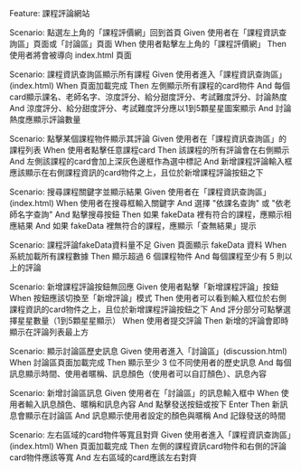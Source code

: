 Feature: 課程評論網站

  Scenario: 點選左上角的「課程評價網」回到首頁
    Given 使用者在「課程資訊查詢區」頁面或「討論區」頁面
    When 使用者點擊左上角的「課程評價網」
    Then 使用者將會被導向 index.html 頁面

  Scenario: 課程資訊查詢區顯示所有課程
    Given 使用者進入「課程資訊查詢區」(index.html)
    When 頁面加載完成
    Then 左側顯示所有課程的card物件
    And 每個card顯示課名、老師名字、涼度評分、給分甜度評分、考試難度評分、討論熱度
    And 涼度評分、給分甜度評分、考試難度評分應以1到5顆星星圖案顯示
    And 討論熱度應顯示評論數量

  Scenario: 點擊某個課程物件顯示其評論
    Given 使用者在「課程資訊查詢區」的課程列表
    When 使用者點擊任意課程card
    Then 該課程的所有評論會在右側顯示
    And 左側該課程的card會加上深灰色邊框作為選中標記
    And 新增課程評論輸入框應該顯示在右側課程資訊的card物件之上，且位於新增課程評論按鈕之下

  Scenario: 搜尋課程關鍵字並顯示結果
    Given 使用者在「課程資訊查詢區」(index.html)
    When 使用者在搜尋框輸入關鍵字
    And 選擇 "依課名查詢" 或 "依老師名字查詢"
    And 點擊搜尋按鈕
    Then 如果 fakeData 裡有符合的課程，應顯示相應結果
    And 如果 fakeData 裡無符合的課程，應顯示「查無結果」提示

  Scenario: 課程評論fakeData資料量不足
    Given 頁面顯示 fakeData 資料
    When 系統加載所有課程數據
    Then 顯示超過 6 個課程物件
    And 每個課程至少有 5 則以上的評論

  Scenario: 新增課程評論按鈕無回應
    Given 使用者點擊「新增課程評論」按鈕
    When 按鈕應該切換至「新增評論」模式
    Then 使用者可以看到輸入框位於右側課程資訊的card物件之上，且位於新增課程評論按鈕之下
    And 評分部分可點擊選擇星星數量（1到5顆星星顯示）
    When 使用者提交評論
    Then 新增的評論會即時顯示在評論列表最上方

  Scenario: 顯示討論區歷史訊息
    Given 使用者進入「討論區」(discussion.html)
    When 討論區頁面加載完成
    Then 顯示至少 3 位不同使用者的歷史訊息
    And 每個訊息顯示時間、使用者暱稱、訊息顏色（使用者可以自訂顏色）、訊息內容

  Scenario: 新增討論區訊息
    Given 使用者在「討論區」的訊息輸入框中
    When 使用者輸入訊息顏色、暱稱和訊息內容
    And 點擊發送按鈕或按下 Enter
    Then 新訊息會顯示在討論區
    And 訊息顯示使用者設定的顏色與暱稱
    And 記錄發送的時間

  Scenario: 左右區域的card物件等寬且對齊
    Given 使用者進入「課程資訊查詢區」(index.html)
    When 頁面加載完成
    Then 左側的課程資訊card物件和右側的評論card物件應該等寬
    And 左右區域的card應該左右對齊